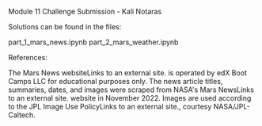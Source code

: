 Module 11 Challenge Submission - Kali Notaras

Solutions can be found in the files:

part_1_mars_news.ipynb
part_2_mars_weather.ipynb

References:

The Mars News websiteLinks to an external site. is operated by edX Boot Camps LLC for educational purposes only. 
The news article titles, summaries, dates, and images were scraped from NASA's Mars NewsLinks to an external site. website in November 2022. 
Images are used according to the JPL Image Use PolicyLinks to an external site., courtesy NASA/JPL-Caltech.
